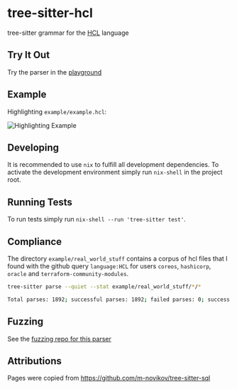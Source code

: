 # tree-sitter-hcl

tree-sitter grammar for the [HCL](https://github.com/hashicorp/hcl/blob/main/hclsyntax/spec.md) language

## Try It Out

Try the parser in the [playground](https://michahoffmann.github.io/tree-sitter-hcl/)

## Example

Highlighting `example/example.hcl`:

![Highlighting Example](https://i.imgur.com/yUJ0ybK.png)

## Developing

It is recommended to use `nix` to fulfill all development dependencies. To activate the development environment simply run `nix-shell` in the project root.

## Running Tests

To run tests simply run `nix-shell --run 'tree-sitter test'`.

## Compliance

The directory `example/real_world_stuff` contains a corpus of hcl files that I found with the github query `language:HCL` for users `coreos`, `hashicorp`, `oracle` and `terraform-community-modules`.

```bash
tree-sitter parse --quiet --stat example/real_world_stuff/*/*

Total parses: 1892; successful parses: 1892; failed parses: 0; success percentage: 100.00%
```

## Fuzzing

See the [fuzzing repo for this parser](https://github.com/MichaHoffmann/tree-sitter-hcl-fuzz)

## Attributions

Pages were copied from https://github.com/m-novikov/tree-sitter-sql
